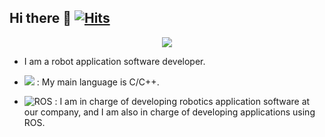 ## Hi there 👋 [![Hits](https://hits.seeyoufarm.com/api/count/incr/badge.svg?url=https%3A%2F%2Fgithub.com%2Fwookbin%2Fhit-counter&count_bg=%2379C83D&title_bg=%23555555&icon=&icon_color=%23E7E7E7&title=hits&edge_flat=false)](https://hits.seeyoufarm.com)

<div align= "center">
    <img src="https://capsule-render.vercel.app/api?type=waving&color=gradient&height=180&text=Wookbin%20Jin&animation=&fontColor=000000&fontSize=70" />
</div>


- I am a robot application software developer. 

- <img src="https://img.shields.io/badge/c++-%2300599C.svg?style=for-the-badge&logo=c%2B%2B&logoColor=white"/> : My main language is C/C++. 

- ![ROS](https://img.shields.io/badge/ROS-ROS2-gray?logo=ros&logoColor=white) : I am in charge of developing robotics application software at our company, and I am also in charge of developing applications using ROS.
